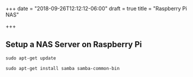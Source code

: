 +++
date = "2018-09-26T12:12:12-06:00"
draft = true
title = "Raspberry Pi NAS"

+++
## Setup a NAS Server on Raspberry Pi

    sudo apt-get update

    sudo apt-get install samba samba-common-bin